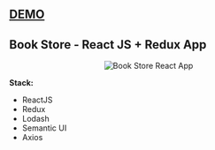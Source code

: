 ## [DEMO](/)

## Book Store - React JS + Redux App
<p align="center">
  <img src="/" alt="Book Store React App"/>
</p>

**Stack:**

- ReactJS
- Redux
- Lodash
- Semantic UI
- Axios

